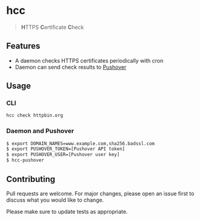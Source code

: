 # hcc

> **H**TTPS **C**ertificate **C**heck

## Features

* A daemon checks HTTPS certificates periodically with cron
* Daemon can send check results to [Pushover](https://pushover.net/)

## Usage

### CLI

```bash
hcc check httpbin.org
```

### Daemon and Pushover

```bash
$ export DOMAIN_NAMES=www.example.com,sha256.badssl.com
$ export PUSHOVER_TOKEN=[Pushover API token]
$ export PUSHOVER_USER=[Pushover user key]
$ hcc-pushover
```

## Contributing

Pull requests are welcome. For major changes, please open an issue first to discuss what you would like to change.

Please make sure to update tests as appropriate.
